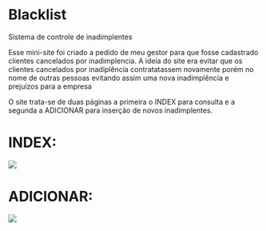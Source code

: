 # Blacklist
Sistema de controle de inadimplentes

Esse mini-site foi criado a pedido de meu gestor para que fosse cadastrado clientes cancelados por inadimplencia.
A ideia do site era evitar que os clientes cancelados por inadiplência contratatassem novamente porém no nome de outras pessoas evitando assim uma nova inadimplência e prejuízos para a empresa

O site trata-se de duas páginas a primeira o INDEX para consulta e a segunda a ADICIONAR para inserção de novos inadimplentes.


# INDEX:

<img src="Blacklist/includes/Cleannet - Blacklist - Brave.jpg"/>


# ADICIONAR:

<img src="adiconarInadimplente.jpg"/>
